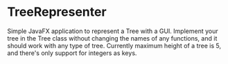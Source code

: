 # TreeRepresenter

Simple JavaFX application to represent a Tree with a GUI. 
Implement your tree in the Tree class without changing the names of any functions, and it should work with any type of tree.
Currently maximum height of a tree is 5, and there's only support for integers as keys. 
